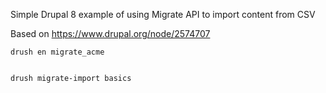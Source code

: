 


Simple Drupal 8 example of using Migrate API to import content from CSV

Based on https://www.drupal.org/node/2574707


    drush en migrate_acme


    drush migrate-import basics



